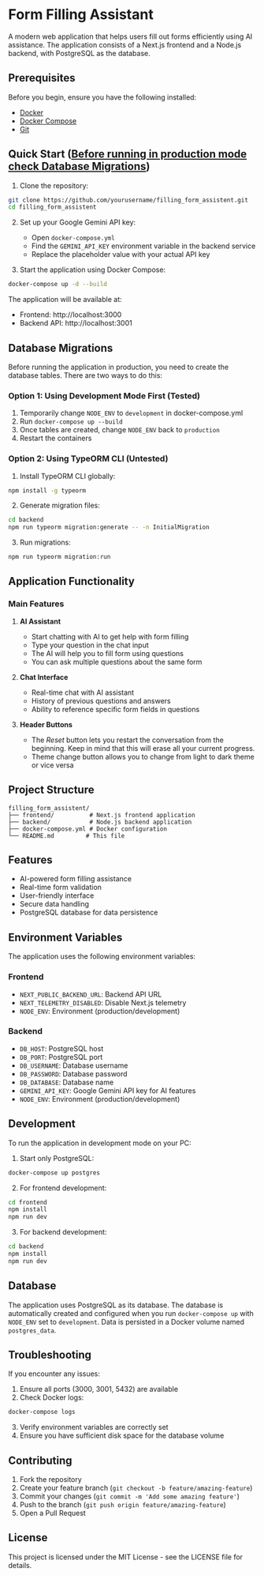 # Form Filling Assistant

A modern web application that helps users fill out forms efficiently using AI assistance. The application consists of a Next.js frontend and a Node.js backend, with PostgreSQL as the database.

## Prerequisites

Before you begin, ensure you have the following installed:
- [Docker](https://docs.docker.com/get-docker/)
- [Docker Compose](https://docs.docker.com/compose/install/)
- [Git](https://git-scm.com/downloads)

## Quick Start ([Before running in production mode check Database Migrations](#database-migrations))

1. Clone the repository:
```bash
git clone https://github.com/yourusername/filling_form_assistent.git
cd filling_form_assistent
```

2. Set up your Google Gemini API key:
   - Open `docker-compose.yml`
   - Find the `GEMINI_API_KEY` environment variable in the backend service
   - Replace the placeholder value with your actual API key

3. Start the application using Docker Compose:
```bash
docker-compose up -d --build
```

The application will be available at:
- Frontend: http://localhost:3000
- Backend API: http://localhost:3001

## Database Migrations

Before running the application in production, you need to create the database tables. There are two ways to do this:

### Option 1: Using Development Mode First (Tested)
1. Temporarily change `NODE_ENV` to `development` in docker-compose.yml
2. Run `docker-compose up --build`
3. Once tables are created, change `NODE_ENV` back to `production`
4. Restart the containers

### Option 2: Using TypeORM CLI (Untested)
1. Install TypeORM CLI globally:
```bash
npm install -g typeorm
```

2. Generate migration files:
```bash
cd backend
npm run typeorm migration:generate -- -n InitialMigration
```

3. Run migrations:
```bash
npm run typeorm migration:run
```

## Application Functionality

### Main Features
1. **AI Assistant**
   - Start chatting with AI to get help with form filling
   - Type your question in the chat input
   - The AI will help you to fill form using questions
   - You can ask multiple questions about the same form

2. **Chat Interface**
   - Real-time chat with AI assistant
   - History of previous questions and answers
   - Ability to reference specific form fields in questions

3. **Header Buttons**
   - The *Reset* button lets you restart the conversation from the beginning. Keep in mind that this will erase all your current progress.
   - Theme change button allows you to change from light to dark theme or vice versa

## Project Structure

```
filling_form_assistent/
├── frontend/          # Next.js frontend application
├── backend/           # Node.js backend application
├── docker-compose.yml # Docker configuration
└── README.md         # This file
```

## Features

- AI-powered form filling assistance
- Real-time form validation
- User-friendly interface
- Secure data handling
- PostgreSQL database for data persistence

## Environment Variables

The application uses the following environment variables:

### Frontend
- `NEXT_PUBLIC_BACKEND_URL`: Backend API URL
- `NEXT_TELEMETRY_DISABLED`: Disable Next.js telemetry
- `NODE_ENV`: Environment (production/development)

### Backend
- `DB_HOST`: PostgreSQL host
- `DB_PORT`: PostgreSQL port
- `DB_USERNAME`: Database username
- `DB_PASSWORD`: Database password
- `DB_DATABASE`: Database name
- `GEMINI_API_KEY`: Google Gemini API key for AI features
- `NODE_ENV`: Environment (production/development)

## Development

To run the application in development mode on your PC:

1. Start only PostgreSQL:
```bash
docker-compose up postgres
```

2. For frontend development:
```bash
cd frontend
npm install
npm run dev
```

3. For backend development:
```bash
cd backend
npm install
npm run dev
```

## Database

The application uses PostgreSQL as its database. The database is automatically created and configured when you run `docker-compose up` with `NODE_ENV` set to `development`. Data is persisted in a Docker volume named `postgres_data`.

## Troubleshooting

If you encounter any issues:

1. Ensure all ports (3000, 3001, 5432) are available
2. Check Docker logs:
```bash
docker-compose logs
```
3. Verify environment variables are correctly set
4. Ensure you have sufficient disk space for the database volume

## Contributing

1. Fork the repository
2. Create your feature branch (`git checkout -b feature/amazing-feature`)
3. Commit your changes (`git commit -m 'Add some amazing feature'`)
4. Push to the branch (`git push origin feature/amazing-feature`)
5. Open a Pull Request

## License

This project is licensed under the MIT License - see the LICENSE file for details.